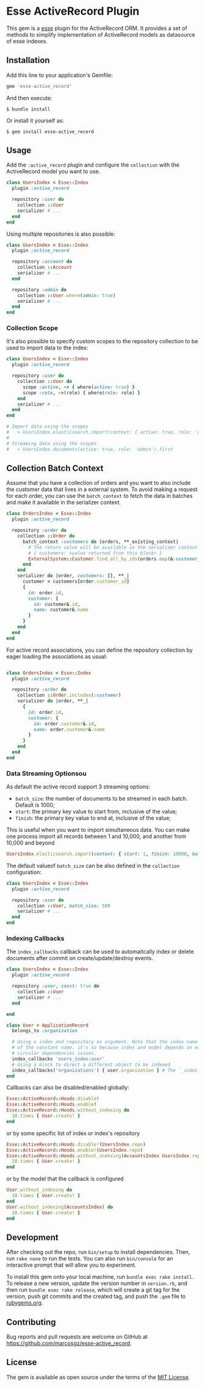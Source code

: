 # Esse ActiveRecord Plugin

This gem is a [esse](https://github.com/marcosgz/esse) plugin for the ActiveRecord ORM. It provides a set of methods to simplify implementation of ActiveRecord models as datasource of esse indexes.

## Installation

Add this line to your application's Gemfile:

```ruby
gem 'esse-active_record'
```

And then execute:

    $ bundle install

Or install it yourself as:

    $ gem install esse-active_record

## Usage

Add the `:active_record` plugin and configure the `collection` with the ActiveRecord model you want to use.

```ruby
class UsersIndex < Esse::Index
  plugin :active_record

  repository :user do
    collection ::User
    serializer # ...
  end
end
```

Using multiple repositories is also possible:

```ruby
class UsersIndex < Esse::Index
  plugin :active_record

  repository :account do
    collection ::Account
    serializer # ...
  end

  repository :admin do
    collection ::User.where(admin: true)
    serializer # ...
  end
end
```

### Collection Scope
It's also possible to specify custom scopes to the repository collection to be used to import data to the index:

```ruby
class UsersIndex < Esse::Index
  plugin :active_record

  repository :user do
    collection ::User do
      scope :active, -> { where(active: true) }
      scope :role, ->(role) { where(role: role) }
    end
    serializer # ...
  end
end

# Import data using the scopes
#   > UsersIndex.elasticsearch.import(context: { active: true, role: 'admin' })
#
# Streaming data using the scopes
#   > UsersIndex.documents(active: true, role: 'admin').first
```

## Collection Batch Context

Assume that you have a collection of orders and you want to also include the customer data that lives in a external system. To avoid making a request for each order, you can use the `batch_context` to fetch the data in batches and make it available in the serializer context.

```ruby
class OrdersIndex < Esse::Index
  plugin :active_record

  repository :order do
    collection ::Order do
      batch_context :customers do |orders, **_existing_context|
        # The return value will be available in the serializer context
        # { customers: <value returned from this block> }
        ExternalSystem::Customer.find_all_by_ids(orders.map(&:customer_id)).index_by(&:id) # => { 1 => <Customer>, 2 => <Customer> }
      end
    end
    serializer do |order, customers: [], **_|
      customer = customers[order.customer_id]
      {
        id: order.id,
        customer: {
          id: customer&.id,
          name: customer&.name
        }
      }
    end
  end
end
```

For active record associations, you can define the repository collection by eager loading the associations as usual:

```ruby

class OrdersIndex < Esse::Index
  plugin :active_record

  repository :order do
    collection ::Order.includes(:customer)
    serializer do |order, **_|
      {
        id: order.id,
        customer: {
          id: order.customer&.id,
          name: order.customer&.name
        }
      }
    end
  end
end
```

### Data Streaming Optionsou

As default the active record support 3 streaming options:
* `batch_size`: the number of documents to be streamed in each batch. Default is 1000;
* `start`: the primary key value to start from, inclusive of the value;
* `finish`: the primary key value to end at, inclusive of the value;

This is useful when you want to import simultaneous data. You can make one process import all records between 1 and 10,000, and another from 10,000 and beyond

```ruby
UsersIndex.elasticsearch.import(context: { start: 1, finish: 10000, batch_size: 500 })
```

The default valueof `batch_size` can be also defined in the `collection` configuration:

```ruby
class UsersIndex < Esse::Index
  plugin :active_record

  repository :user do
    collection ::User, batch_size: 500
    serializer # ...
  end
end
```

### Indexing Callbacks

The `index_callbacks` callback can be used to automaitcally index or delete documents after commit on create/update/destroy events.

```ruby
class UsersIndex < Esse::Index
  plugin :active_record

  repository :user, const: true do
    collection ::User
    serializer # ...
  end

end

class User < ApplicationRecord
  belongs_to :organization

  # Using a index and repository as argument. Note that the index name is used instead of the
  # of the constant name. it's so because index and model depends on each other should result in
  # circular dependencies issues.
  index_callbacks 'users_index:user'
  # Using a block to direct a different object to be indexed
  index_callbacks('organizations') { user.organization } # The `_index` suffix and repo name  is optional on the index name
end
```

Callbacks can also be disabled/enabled globally:

```ruby
Esse::ActiveRecord::Hoods.disable!
Esse::ActiveRecord::Hoods.enable!
Esse::ActiveRecord::Hoods.without_indexing do
  10.times { User.create! }
end
```

or by some specific list of index or index's repository

```ruby
Esse::ActiveRecord::Hoods.disable!(UsersIndex.repo)
Esse::ActiveRecord::Hoods.enable!(UsersIndex.repo)
Esse::ActiveRecord::Hoods.without_indexing(AccountsIndex UsersIndex.repo, ) do
  10.times { User.create! }
end
```

or by the model that the callback is configured

```ruby
User.without_indexing do
  10.times { User.create! }
end
User.without_indexing(AccountsIndex) do
  10.times { User.create! }
end
```


## Development

After checking out the repo, run `bin/setup` to install dependencies. Then, run `rake none` to run the tests. You can also run `bin/console` for an interactive prompt that will allow you to experiment.

To install this gem onto your local machine, run `bundle exec rake install`. To release a new version, update the version number in `version.rb`, and then run `bundle exec rake release`, which will create a git tag for the version, push git commits and the created tag, and push the `.gem` file to [rubygems.org](https://rubygems.org).

## Contributing

Bug reports and pull requests are welcome on GitHub at https://github.com/marcosgz/esse-active_record.

## License

The gem is available as open source under the terms of the [MIT License](https://opensource.org/licenses/MIT).

